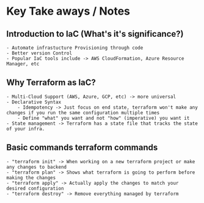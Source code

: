# Key Take aways / Notes

## Introduction to IaC (What's it's significance?)

    - Automate infrastucture Provisioning through code
    - Better version Control
    - Popular IaC tools include -> AWS CloudFormation, Azure Resource Manager, etc

## Why Terraform as IaC?

    - Multi-Cloud Support (AWS, Azure, GCP, etc) -> more universal
    - Declarative Syntax
        - Idempotency -> Just focus on end state, terraform won't make any changes if you run the same configuration multiple times
        - Define "what" you want and not "how" (imperative) you want it
    - State management -> Terraform has a state file that tracks the state of your infra.

## Basic commands terraform commands

    - "terraform init" -> When working on a new terraform project or make any changes to backend
    - "terraform plan" -> Shows what terraform is going to perform before making the changes
    - "terraform apply" -> Actually apply the changes to match your desired configuration
    - "terraform destroy" -> Remove everything managed by terraform
